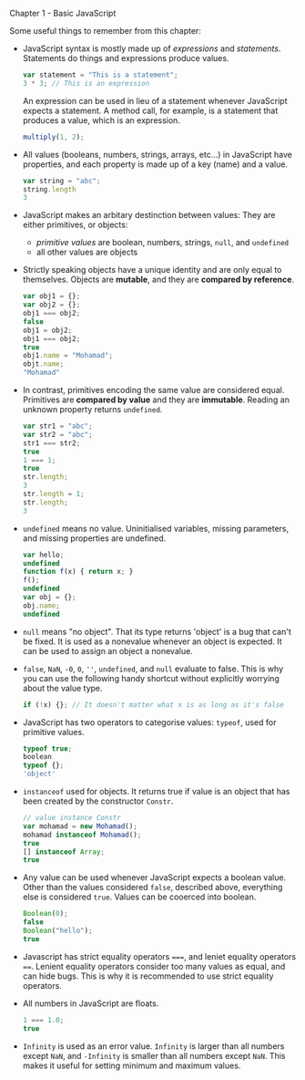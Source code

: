 Chapter 1 - Basic JavaScript

Some useful things to remember from this chapter:

* JavaScript syntax is mostly made up of *expressions* and *statements*. Statements do things and expressions produce values.

  ````javascript
  var statement = "This is a statement";
  3 * 3; // This is an expression
  ````
  An expression can be used in lieu of a statement whenever JavaScript expects a statement. A method call, for example, is a statement that produces a value, which is an expression.

  ````javascript
  multiply(1, 2);
  ````

* All values (booleans, numbers, strings, arrays, etc...) in JavaScript have properties, and each property is made up of a key (name) and a value.
  ````javascript
  var string = "abc";
  string.length
  3
  ````

* JavaScript makes an arbitary destinction between values: They are either primitives, or objects:
  - *primitive values* are boolean, numbers, strings, `null`, and `undefined`
  - all other values are objects

* Strictly speaking objects have a unique identity and are only equal to themselves. Objects are **mutable**, and they are **compared by reference**.

  ````javascript
  var obj1 = {};
  var obj2 = {};
  obj1 === obj2;
  false
  obj1 = obj2;
  obj1 === obj2;
  true
  obj1.name = "Mohamad";
  objt.name;
  "Mohamad"
  ````

* In contrast, primitives encoding the same value are considered equal. Primitives are **compared by value** and they are **immutable**. Reading an unknown property returns `undefined`.

  ````javascript
  var str1 = "abc";
  var str2 = "abc";
  str1 === str2;
  true
  1 === 1;
  true
  str.length;
  3
  str.length = 1;
  str.length;
  3
  ````
* `undefined` means no value. Uninitialised variables, missing parameters, and missing properties are undefined.

  ````javascript
  var hello;
  undefined
  function f(x) { return x; }
  f();
  undefined
  var obj = {};
  obj.name;
  undefined
  ````
* `null` means "no object". That its type returns 'object' is a bug that can't be fixed. It is used as a nonevalue whenever an object is expected. It can be used to assign an object a nonevalue.
 
* `false`, `NaN`, `-0`, `0`, `''`, `undefined`, and `null` evaluate to false. This is why you can use the following handy shortcut without explicitly worrying about the value type.

  ````javascript
  if (!x) {}; // It doesn't matter what x is as long as it's false
  ````
* JavaScript has two operators to categorise values: `typeof`, used for primitive values.

  ````javascript
  typeof true;
  boolean
  typeof {};
  'object'
  ````
  
* `instanceof` used for objects. It returns true if value is an object that has been created by the constructor `Constr`.

  ````javascript
  // value instance Constr
  var mohamad = new Mohamad();
  mohamad instanceof Mohamad();
  true
  [] instanceof Array;
  true
  ````
* Any value can be used whenever JavaScript expects a boolean value. Other than the values considered `false`, described above, everything else is considered `true`. Values can be cooerced into boolean.

  ````javascript
  Boolean(0);
  false
  Boolean("hello");
  true
  ````
* Javascript has strict equality operators `===`, and leniet equality operators `==`. Lenient equality operators consider too many values as equal, and can hide bugs. This is why it is recommended to use strict equality operators.

* All numbers in JavaScript are floats.

  ````javascript
  1 === 1.0;
  true
  ````
  
* `Infinity` is used as an error value. `Infinity` is larger than all numbers except `NaN`, and `-Infinity` is smaller than all numbers except `NaN`. This makes it useful for setting minimum and maximum values.

